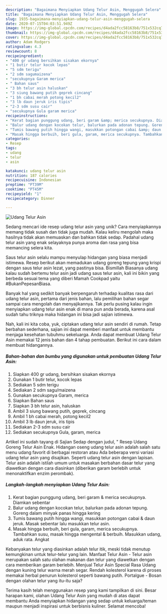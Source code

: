 ```yaml
---
description: "Bagaimana Menyiapkan Udang Telur Asin, Menggugah Selera"
title: "Bagaimana Menyiapkan Udang Telur Asin, Menggugah Selera"
slug: 1935-bagaimana-menyiapkan-udang-telur-asin-menggugah-selera
date: 2020-07-15T04:03:51.949Z
image: https://img-global.cpcdn.com/recipes/d4ada2fcc58163b8/751x532cq70/udang-telur-asin-foto-resep-utama.jpg
thumbnail: https://img-global.cpcdn.com/recipes/d4ada2fcc58163b8/751x532cq70/udang-telur-asin-foto-resep-utama.jpg
cover: https://img-global.cpcdn.com/recipes/d4ada2fcc58163b8/751x532cq70/udang-telur-asin-foto-resep-utama.jpg
author: Adam Rodgers
ratingvalue: 4.3
reviewcount: 8
recipeingredient:
- "400 gr udang bersihkan sisakan ekornya"
- "1 butir telur kocok lepas"
- "5 sdm terigu"
- "2 sdm sagumaizena"
- "secukupnya Garam merica"
- " Bahan saus"
- "3 bh telur asin haluskan"
- "3 siung bawang putih geprek cincang"
- "1 bh cabai merah potong kecil2"
- "3 lb daun jeruk iris tipis"
- "2-3 sdm susu cair"
- "secukupnya Gula garam merica"
recipeinstructions:
- "Kerat bagian punggung udang, beri garam &amp; merica secukupnya. Diamkan sebentar"
- "Balur udang dengan kocokan telur, balurkan pada adonan tepung. Goreng dalam minyak panas hingga kering"
- "Tumis bawang putih hingga wangi, masukkan potongan cabai &amp; daun jeruk. Masak sebentar lalu masukkan telur asin."
- "Masak hingga berbuih, beri gula, garam, merica secukupnya. Tambahkan susu, masak hingga mengental &amp; berbuih. Masukkan udang, aduk rata. Angkat"
categories:
- Resep
tags:
- udang
- telur
- asin

katakunci: udang telur asin 
nutrition: 187 calories
recipecuisine: Indonesian
preptime: "PT39M"
cooktime: "PT45M"
recipeyield: "1"
recipecategory: Dinner

---
```



![Udang Telur Asin](https://img-global.cpcdn.com/recipes/d4ada2fcc58163b8/751x532cq70/udang-telur-asin-foto-resep-utama.jpg)

Sedang mencari ide resep udang telur asin yang unik? Cara menyiapkannya memang tidak susah dan tidak juga mudah. Kalau keliru mengolah maka hasilnya tidak akan memuaskan dan bahkan tidak sedap. Padahal udang telur asin yang enak selayaknya punya aroma dan rasa yang bisa memancing selera kita.

Saus telur asin selalu mampu menyulap hidangan yang biasa menjadi istimewa. Resep berikut akan memadukan udang goreng tepung yang krispi dengan saus telur asin lezat, yang pastinya bisa. Bismillah Biasanya udang kalau sudah bertemu telur asin jadi udang saus telur asin, kali ini bikin yang berbeda sesuai tema yang diberi Mamah Cookpad yaitu #BukanPepesanBiasa.

Banyak hal yang sedikit banyak berpengaruh terhadap kualitas rasa dari udang telur asin, pertama dari jenis bahan, lalu pemilihan bahan segar sampai cara mengolah dan menyajikannya. Tak perlu pusing kalau ingin menyiapkan udang telur asin enak di mana pun anda berada, karena asal sudah tahu triknya maka hidangan ini bisa jadi sajian istimewa.


Nah, kali ini kita coba, yuk, ciptakan udang telur asin sendiri di rumah. Tetap berbahan sederhana, sajian ini dapat memberi manfaat untuk membantu menjaga kesehatan tubuhmu sekeluarga. Anda dapat membuat Udang Telur Asin memakai 12 jenis bahan dan 4 tahap pembuatan. Berikut ini cara dalam membuat hidangannya.

<!--inarticleads1-->

##### Bahan-bahan dan bumbu yang digunakan untuk pembuatan Udang Telur Asin:

1. Siapkan 400 gr udang, bersihkan sisakan ekornya
1. Gunakan 1 butir telur, kocok lepas
1. Sediakan 5 sdm terigu
1. Sediakan 2 sdm sagu/maizena
1. Gunakan secukupnya Garam, merica
1. Siapkan  Bahan saus
1. Siapkan 3 bh telur asin, haluskan
1. Ambil 3 siung bawang putih, geprek, cincang
1. Ambil 1 bh cabai merah, potong kecil2
1. Ambil 3 lb daun jeruk, iris tipis
1. Sediakan 2-3 sdm susu cair
1. Sediakan secukupnya Gula, garam, merica


Artikel ini sudah tayang di Sajian Sedap dengan judul, &#34; Resep Udang Goreng Telur Asin Enak. Hidangan oseng udang telur asin adalah salah satu menu udang favorit di berbagai restoran atau Ada beberapa versi variasi udang telur asin yang disajikan. Seperti udang telur asin dengan lapisan. Telur asin adalah istilah umum untuk masakan berbahan dasar telur yang diawetkan dengan cara diasinkan (diberikan garam berlebih untuk menonaktifkan enzim perombak). 

<!--inarticleads2-->

##### Langkah-langkah menyiapkan Udang Telur Asin:

1. Kerat bagian punggung udang, beri garam &amp; merica secukupnya. Diamkan sebentar
1. Balur udang dengan kocokan telur, balurkan pada adonan tepung. Goreng dalam minyak panas hingga kering
1. Tumis bawang putih hingga wangi, masukkan potongan cabai &amp; daun jeruk. Masak sebentar lalu masukkan telur asin.
1. Masak hingga berbuih, beri gula, garam, merica secukupnya. Tambahkan susu, masak hingga mengental &amp; berbuih. Masukkan udang, aduk rata. Angkat


Kebanyakan telur yang diasinkan adalah telur itik, meski tidak menutup kemungkinan untuk telur-telur yang lain. Manfaat Telur Asin - Telur asin merupakan salah satu olahan makanan dan telur yang diawetkan dengan cara memberikan garam berlebih. Menjual Telur Asin Special Rasa Udang dengan kuning telur warna merah segar. Rendah kolesterol karena di proses memakai herbal penurun kolesterol seperti bawang putih. Portalgue - Bosan dengan olahan telur yang itu-itu saja? 

Terima kasih telah menggunakan resep yang kami tampilkan di sini. Besar harapan kami, olahan Udang Telur Asin yang mudah di atas dapat membantu Anda menyiapkan hidangan yang sedap untuk keluarga/teman maupun menjadi inspirasi untuk berbisnis kuliner. Selamat mencoba!
